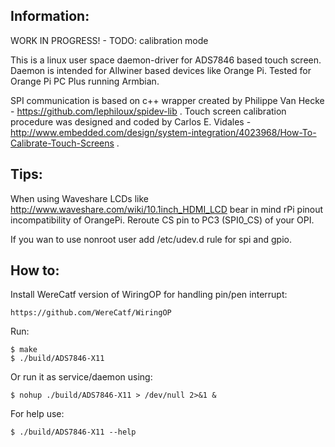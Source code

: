 Information:
------------

WORK IN PROGRESS! - TODO: calibration mode

This is a linux user space daemon-driver for ADS7846 based touch screen. Daemon is intended for Allwiner based devices like Orange Pi.
Tested for Orange Pi PC Plus running Armbian.

SPI communication is based on c++ wrapper created by Philippe Van Hecke - https://github.com/lephiloux/spidev-lib . 
Touch screen calibration procedure was designed and coded by Carlos E. Vidales - http://www.embedded.com/design/system-integration/4023968/How-To-Calibrate-Touch-Screens .

Tips:
-----
When using Waveshare LCDs like http://www.waveshare.com/wiki/10.1inch_HDMI_LCD bear in mind rPi pinout incompatibility of OrangePi. Reroute CS pin to PC3 (SPI0_CS) of your OPI. 

If you wan to use nonroot user add /etc/udev.d rule for spi and gpio.

How to:
-------

Install WereCatf version of WiringOP for handling pin/pen interrupt:
```
https://github.com/WereCatf/WiringOP
```

Run:
```
$ make
$ ./build/ADS7846-X11
```

Or run it as service/daemon using:
```
$ nohup ./build/ADS7846-X11 > /dev/null 2>&1 &
```

For help use:
```
$ ./build/ADS7846-X11 --help
```	
